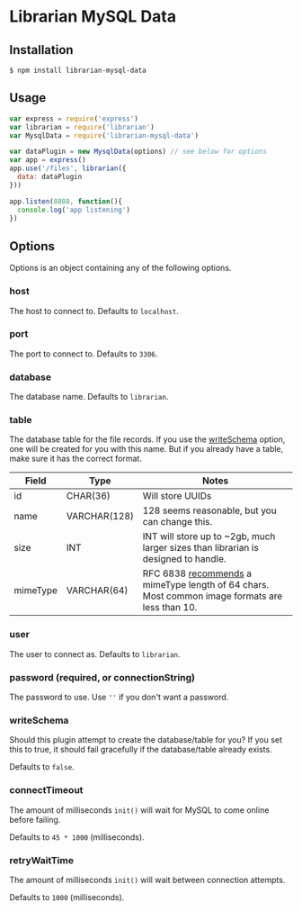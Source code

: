 # Librarian MySQL Data

## Installation

```
$ npm install librarian-mysql-data
```

## Usage

```js
var express = require('express')
var librarian = require('librarian')
var MysqlData = require('librarian-mysql-data')

var dataPlugin = new MysqlData(options) // see below for options
var app = express()
app.use('/files', librarian({
  data: dataPlugin
}))

app.listen(8888, function(){
  console.log('app listening')
})
```

## Options

Options is an object containing any of the following options.

### host

The host to connect to. Defaults to `localhost`.

### port

The port to connect to. Defaults to `3306`.

### database

The database name. Defaults to `librarian`.

### table

The database table for the file records. If you use the [writeSchema](#writeSchema) option, one will be created for you with this name. But if you already have a table, make sure it has the correct format.

Field | Type | Notes
----- | ---- | -----
id | CHAR(36) | Will store UUIDs
name | VARCHAR(128) | 128 seems reasonable, but you can change this.
size | INT | INT will store up to ~2gb, much larger sizes than librarian is designed to handle.
mimeType | VARCHAR(64) | RFC 6838 [recommends](https://tools.ietf.org/html/rfc6838#section-4.2) a mimeType length of 64 chars. Most common image formats are less than 10.

### user

The user to connect as. Defaults to `librarian`.

### password (required, or connectionString)

The password to use. Use `''` if you don't want a password.

### writeSchema

Should this plugin attempt to create the database/table for you?
If you set this to true, it should fail gracefully if the database/table already exists.

Defaults to `false`.

### connectTimeout

The amount of milliseconds `init()` will wait for MySQL to come online before failing.

Defaults to `45 * 1000` (milliseconds).

### retryWaitTime

The amount of milliseconds `init()` will wait between connection attempts.

Defaults to `1000` (milliseconds).
